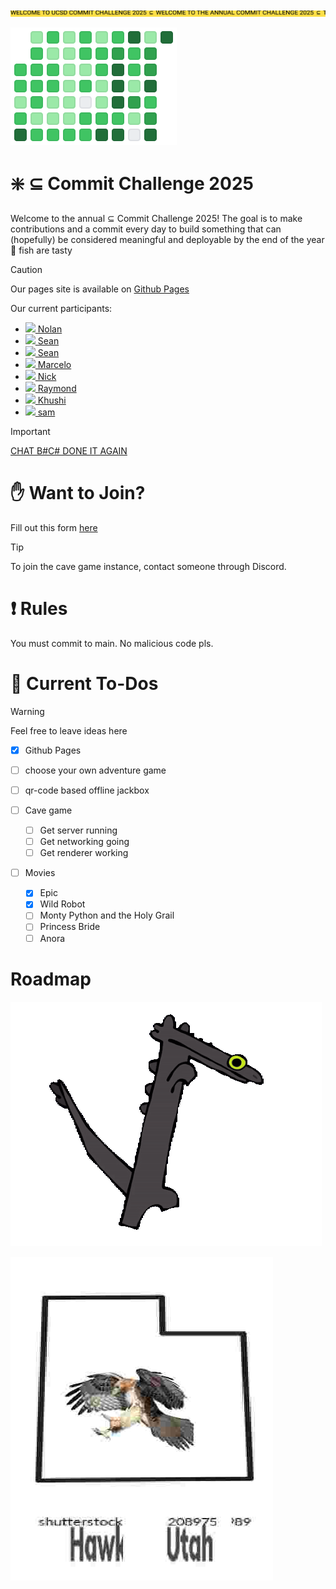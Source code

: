 ![banner](./ass/ets/news.svg)

![bathroom tiles](./remind/green.svg)

# :sparkle: $\subseteq$ Commit Challenge 2025
Welcome to the annual $\subseteq$ Commit Challenge 2025! The goal is to make contributions and a commit every day to build something that can (hopefully) be considered meaningful and deployable by the end of the year 🚀 fish are tasty

> [!CAUTION]
> Our pages site is available on [Github Pages](https://subset-ucsd.github.io/Commit-Challenge-2025/)

Our current participants:
- [<img src="https://github.com/NolanChai.png" height="16" /> Nolan](https://github.com/NolanChai)
- [<img src="https://github.com/SheepTester.png" height="16" /> Sean](https://github.com/SheepTester)
- [<img src="https://github.com/Sean1572.png" height="16" /> Sean](https://github.com/Sean1572)
- [<img src="https://github.com/dowhep.png" height="16" /> Marcelo](https://github.com/dowhep)
- [<img src="https://github.com/nick-ls.png" height="16" /> Nick](https://github.com/nick-ls)
- [<img src="https://github.com/raymosun.png" height="16" /> Raymond](https://github.com/raymosun)
- [<img src="https://github.com/khushijpatel.png" height="16" /> Khushi](https://github.com/khushijpatel)
- [<img src="https://github.com/sprestrelski.png" height="16" /> sam](https://github.com/sprestrelski)

> [!IMPORTANT]
> [CHAT B#C# DONE IT AGAIN](https://distrokid.com/hyperfollow/bc33/new-record-5)

# ✋ Want to Join?
Fill out this form [here](https://docs.google.com/forms/d/e/1FAIpQLSeI2mfek8_JKCqeqOqzPOCG9EXQH7tBUqhkY5F3WhRp3QKokA/viewform?usp=header)

> [!TIP]
> To join the cave game instance, contact someone through Discord.

# :exclamation: Rules
You must commit to main. No malicious code pls.

# :memo: Current To-Dos

> [!WARNING]
> Feel free to leave ideas here

- [X] Github Pages

- [ ] choose your own adventure game

- [ ] qr-code based offline jackbox

- [ ] Cave game
  - [ ] Get server running 
  - [ ] Get networking going
  - [ ] Get renderer working

- [ ] Movies
  - [x] Epic
  - [x] Wild Robot
  - [ ] Monty Python and the Holy Grail
  - [ ] Princess Bride
  - [ ] Anora

# Roadmap
![toothless dancing](./ass/ets/toothless-dancing-toothless.gif)

![hawk utah](./ass/ets/utah.jpg)
